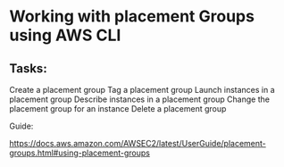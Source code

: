 # Working with placement Groups using AWS CLI


## Tasks:

Create a placement group
Tag a placement group
Launch instances in a placement group
Describe instances in a placement group
Change the placement group for an instance
Delete a placement group


Guide: 

https://docs.aws.amazon.com/AWSEC2/latest/UserGuide/placement-groups.html#using-placement-groups